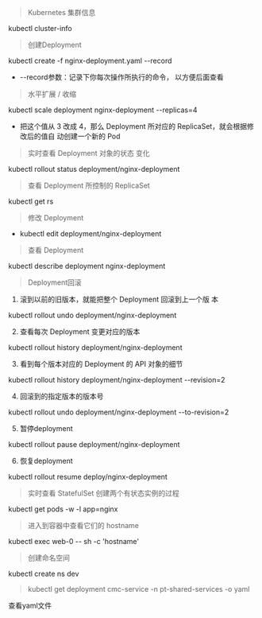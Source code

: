 > Kubernetes 集群信息

kubectl cluster-info

> 创建Deployment

kubectl create -f nginx-deployment.yaml --record

- --record参数：记录下你每次操作所执行的命令， 以方便后面查看

> 水平扩展 / 收缩

kubectl scale deployment nginx-deployment --replicas=4

- 把这个值从 3 改成 4，那么 Deployment 所对应的 ReplicaSet，就会根据修改后的值自 动创建一个新的 Pod

> 实时查看 Deployment 对象的状态 变化

kubectl rollout status deployment/nginx-deployment

> 查看 Deployment 所控制的 ReplicaSet

kubectl get rs

> 修改 Deployment

- kubectl edit deployment/nginx-deployment

> 查看 Deployment

kubectl describe deployment nginx-deployment

> Deployment回滚

1. 滚到以前的旧版本，就能把整个 Deployment 回滚到上一个版 本

 kubectl rollout undo deployment/nginx-deployment

2. 查看每次 Deployment 变更对应的版本

kubectl rollout history deployment/nginx-deployment

3. 看到每个版本对应的 Deployment 的 API 对象的细节

kubectl rollout history deployment/nginx-deployment --revision=2

4. 回滚到的指定版本的版本号

kubectl rollout undo deployment/nginx-deployment --to-revision=2

5. 暂停deployment

kubectl rollout pause deployment/nginx-deployment

6. 恢复deployment 

kubectl rollout resume deploy/nginx-deployment

> 实时查看 StatefulSet 创建两个有状态实例的过程

kubectl get pods -w -l app=nginx

> 进入到容器中查看它们的 hostname

kubectl exec web-0 -- sh -c 'hostname'

> 创建命名空间

kubectl create ns dev

>  kubectl get deployment cmc-service -n pt-shared-services -o yaml

查看yaml文件
